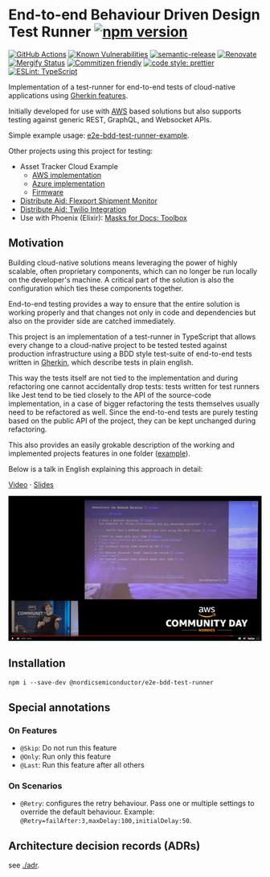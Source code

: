 # End-to-end Behaviour Driven Design Test Runner [![npm version](https://img.shields.io/npm/v/@nordicsemiconductor/e2e-bdd-test-runner.svg)](https://www.npmjs.com/package/@nordicsemiconductor/e2e-bdd-test-runner)

[![GitHub Actions](https://github.com/NordicSemiconductor/cloud-e2e-bdd-test-runner-js/workflows/Test%20and%20Release/badge.svg)](https://github.com/NordicSemiconductor/cloud-e2e-bdd-test-runner-js/actions)
[![Known Vulnerabilities](https://snyk.io/test/github/NordicSemiconductor/cloud-e2e-bdd-test-runner-js/badge.svg?targetFile=package.json)](https://snyk.io/test/github/NordicSemiconductor/cloud-e2e-bdd-test-runner-js?targetFile=package.json)
[![semantic-release](https://img.shields.io/badge/%20%20%F0%9F%93%A6%F0%9F%9A%80-semantic--release-e10079.svg)](https://github.com/semantic-release/semantic-release)
[![Renovate](https://img.shields.io/badge/renovate-enabled-brightgreen.svg)](https://renovatebot.com)
[![Mergify Status](https://img.shields.io/endpoint.svg?url=https://gh.mergify.io/badges/NordicSemiconductor/cloud-e2e-bdd-test-runner-js)](https://mergify.io)
[![Commitizen friendly](https://img.shields.io/badge/commitizen-friendly-brightgreen.svg)](http://commitizen.github.io/cz-cli/)
[![code style: prettier](https://img.shields.io/badge/code_style-prettier-ff69b4.svg)](https://github.com/prettier/prettier/)
[![ESLint: TypeScript](https://img.shields.io/badge/ESLint-TypeScript-blue.svg)](https://github.com/typescript-eslint/typescript-eslint)

Implementation of a test-runner for end-to-end tests of cloud-native
applications using [Gherkin features](https://docs.cucumber.io/gherkin/).

Initially developed for use with [AWS](https://aws.amazon.com/) based solutions
but also supports testing against generic REST, GraphQL, and Websocket APIs.

Simple example usage:
[e2e-bdd-test-runner-example](https://github.com/NordicSemiconductor/cloud-e2e-bdd-test-runner-example-js).

Other projects using this project for testing:

- Asset Tracker Cloud Example
  - [AWS implementation](https://github.com/NordicSemiconductor/asset-tracker-cloud-aws-js)
  - [Azure implementation](https://github.com/NordicSemiconductor/asset-tracker-cloud-azure-js)
  - [Firmware](https://github.com/NordicSemiconductor/asset-tracker-cloud-firmware)
- [Distribute Aid: Flexport Shipment Monitor](https://github.com/distributeaid/flexport-shipment-monitor)
- [Distribute Aid: Twilio Integration](https://github.com/distributeaid/twilio-integration)
- Use with Phoenix (Elixir):
  [Masks for Docs: Toolbox](https://gitlab.com/masksfordocs/toolbox/-/commit/f98f05e2be3dadc23f6a4e6936a17b5ec293801d)

## Motivation

Building cloud-native solutions means leveraging the power of highly scalable,
often proprietary components, which can no longer be run locally on the
developer's machine. A critical part of the solution is also the configuration
which ties these components together.

End-to-end testing provides a way to ensure that the entire solution is working
properly and that changes not only in code and dependencies but also on the
provider side are catched immediately.

This project is an implementation of a test-runner in TypeScript that allows
every change to a cloud-native project to be tested tested against production
infrastructure using a BDD style test-suite of end-to-end tests written in
[Gherkin](https://cucumber.io/docs/gherkin/), which describe tests in plain
english.

This way the tests itself are not tied to the implementation and during
refactoring one cannot accidentally drop tests: tests written for test runners
like Jest tend to be tied closely to the API of the source-code implementation,
in a case of bigger refactoring the tests themselves usually need to be
refactored as well. Since the end-to-end tests are purely testing based on the
public API of the project, they can be kept unchanged during refactoring.

This also provides an easily grokable description of the working and implemented
projects features in one folder
([example](https://github.com/NordicSemiconductor/asset-tracker-cloud-aws-js/tree/saga/features)).

Below is a talk in English explaining this approach in detail:

[Video](https://youtu.be/yt7oJ-To4kI) ·
[Slides](https://coderbyheart.com/it-does-not-run-on-my-machine/)

[![Video](./video.jpg)](https://youtu.be/yt7oJ-To4kI)

## Installation

    npm i --save-dev @nordicsemiconductor/e2e-bdd-test-runner

## Special annotations

### On Features

- `@Skip`: Do not run this feature
- `@Only`: Run only this feature
- `@Last`: Run this feature after all others

### On Scenarios

- `@Retry`: configures the retry behaviour. Pass one or multiple settings to
  override the default behaviour. Example:
  `@Retry=failAfter:3,maxDelay:100,initialDelay:50`.

## Architecture decision records (ADRs)

see [./adr](./adr).
